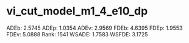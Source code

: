 # vi_cut_model_m1_4_e10_dp

ADEb: 2.5745
ADEp: 1.0354
ADEv: 2.9569
FDEb: 4.6395
FDEp: 1.9553
FDEv: 5.0888
Rank: 1541
WSADE: 1.7583
WSFDE: 3.1725
